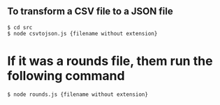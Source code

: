 
## To transform a CSV file to a JSON file
```
$ cd src
$ node csvtojson.js {filename without extension}
```

# If it was a rounds file, them run the following command
```
$ node rounds.js {filename without extension}
```